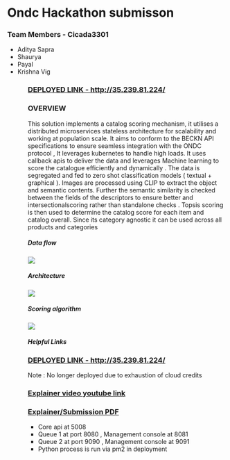 # Ondc Hackathon submisson

### Team Members - Cicada3301 
<ul>
<li>Aditya Sapra </li>
<li>Shaurya </li>
<li>Payal</li>
<li>Krishna Vig </li>
<ul> 

<h3><a href="http://35.239.81.224/ ">DEPLOYED LINK - http://35.239.81.224/</a></h3>

### OVERVIEW 

<p>This solution implements a catalog scoring mechanism, it utilises a distributed microservices stateless architecture for scalability and working at population scale. It aims to conform to the BECKN API specifications to ensure seamless integration with the ONDC protocol , It leverages kubernetes to handle high loads. It uses callback apis to deliver the data and leverages Machine learning to score the catalogue efficiently and dynamically . The data is segregated and fed to zero shot classification models ( textual + graphical ). Images are processed using CLIP to extract the object and semantic contents. Further the semantic similarity is checked between the fields of the descriptors to ensure better and intersectionalscoring rather than standalone checks . Topsis scoring is then used to determine
the catalog score for each item and catalog overall. Since its category agnostic it can be used across all products and categories
</p>

##### Data flow 

<image src="./misc/df.png">

##### Architecture

<image src="./misc/image.png">

##### Scoring algorithm

<image src="./misc/ai.png">

##### Helpful Links

<h3><a href="http://35.239.81.224/ ">DEPLOYED LINK - http://35.239.81.224/</a></h3>
<p>Note : No longer deployed due to exhaustion of cloud credits</p>

<h3> <h3>
<h3><a href="https://youtu.be/dMvwqbL9Ni0"> Explainer video youtube link</a></h3>


<h3><a href="https://drive.google.com/file/d/1dcE6KkFC2SANAzQ3dCMaVpFYqdQWD4fR/view?usp=sharing">Explainer/Submission PDF</a></h3>

<ul>
<li>Core api at 5008</li>
<li>Queue 1 at port 8080 , Management console at 8081 </li>
<li>Queue 2 at port 9090 , Management console at 9091 </li>
<li>Python process is run via pm2 in deployment</li>
</ul>
